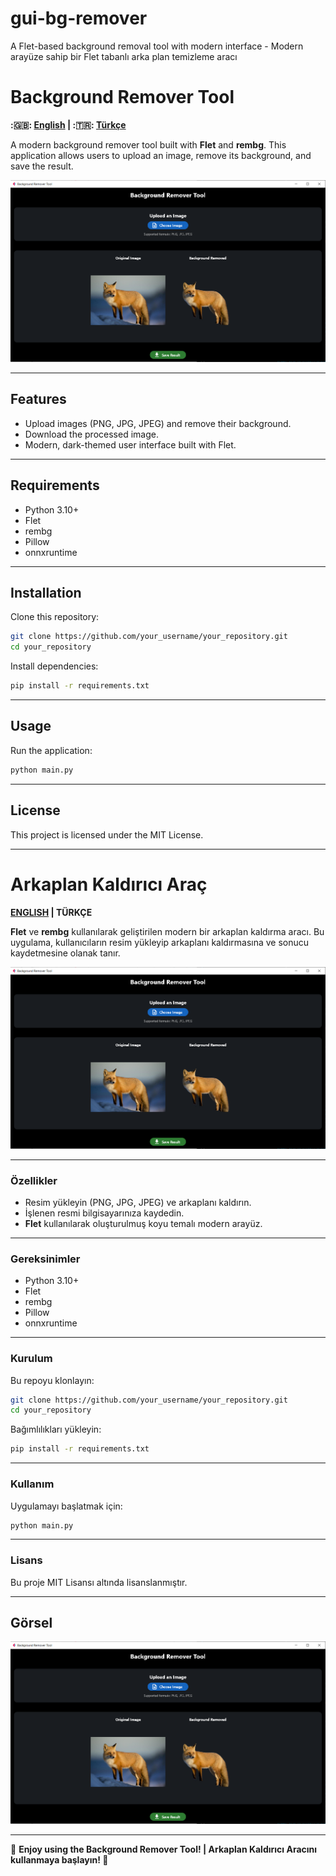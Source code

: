 # gui-bg-remover
A Flet-based background removal tool with modern interface - Modern arayüze sahip bir Flet tabanlı arka plan temizleme aracı


# Background Remover Tool

**:🇬🇧: [English](#background-remover-tool) | :🇹🇷: [Türkçe](#arkaplan-kaldırıcı-araç)**

A modern background remover tool built with **Flet** and **rembg**. This application allows users to upload an image, remove its background, and save the result.

![App Screenshot](assets/images/sample.PNG)

---

## Features

- Upload images (PNG, JPG, JPEG) and remove their background.
- Download the processed image.
- Modern, dark-themed user interface built with Flet.

---

## Requirements

- Python 3.10+
- Flet
- rembg
- Pillow
- onnxruntime

---

## Installation

Clone this repository:

```bash
git clone https://github.com/your_username/your_repository.git
cd your_repository
```

Install dependencies:

```bash
pip install -r requirements.txt
```

---

## Usage

Run the application:

```bash
python main.py
```

---

## License

This project is licensed under the MIT License.

---

# **Arkaplan Kaldırıcı Araç**

**[ENGLISH](#background-remover-tool) | TÜRKÇE**

**Flet** ve **rembg** kullanılarak geliştirilen modern bir arkaplan kaldırma aracı. Bu uygulama, kullanıcıların resim yükleyip arkaplanı kaldırmasına ve sonucu kaydetmesine olanak tanır.

![Uygulama Ekran Görüntüsü](assets/images/sample.PNG)

---

### **Özellikler**

- Resim yükleyin (PNG, JPG, JPEG) ve arkaplanı kaldırın.
- İşlenen resmi bilgisayarınıza kaydedin.
- **Flet** kullanılarak oluşturulmuş koyu temalı modern arayüz.

---

### **Gereksinimler**

- Python 3.10+
- Flet
- rembg
- Pillow
- onnxruntime

---

### **Kurulum**

Bu repoyu klonlayın:

```bash
git clone https://github.com/your_username/your_repository.git
cd your_repository
```

Bağımlılıkları yükleyin:

```bash
pip install -r requirements.txt
```

---

### **Kullanım**

Uygulamayı başlatmak için:

```bash
python main.py
```

---

### **Lisans**

Bu proje MIT Lisansı altında lisanslanmıştır.

---

## Görsel
![Screenshot](assets/images/sample.PNG)

---

🚀 **Enjoy using the Background Remover Tool! | Arkaplan Kaldırıcı Aracını kullanmaya başlayın! 🚀**

